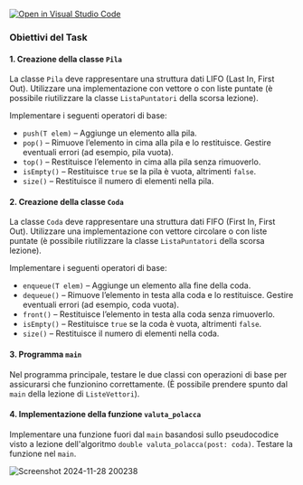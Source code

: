 [![Open in Visual Studio Code](https://classroom.github.com/assets/open-in-vscode-2e0aaae1b6195c2367325f4f02e2d04e9abb55f0b24a779b69b11b9e10269abc.svg)](https://classroom.github.com/online_ide?assignment_repo_id=17458370&assignment_repo_type=AssignmentRepo)
### Obiettivi del Task

#### 1. Creazione della classe `Pila`
La classe `Pila` deve rappresentare una struttura dati LIFO (Last In, First Out). Utilizzare una implementazione con vettore o con liste puntate (è possibile riutilizzare la classe `ListaPuntatori` della scorsa lezione).

Implementare i seguenti operatori di base:
- `push(T elem)` – Aggiunge un elemento alla pila.
- `pop()` – Rimuove l’elemento in cima alla pila e lo restituisce. Gestire eventuali errori (ad esempio, pila vuota).
- `top()` – Restituisce l’elemento in cima alla pila senza rimuoverlo.
- `isEmpty()` – Restituisce `true` se la pila è vuota, altrimenti `false`.
- `size()` – Restituisce il numero di elementi nella pila.

#### 2. Creazione della classe `Coda`
La classe `Coda` deve rappresentare una struttura dati FIFO (First In, First Out). Utilizzare una implementazione con vettore circolare o con liste puntate (è possibile riutilizzare la classe `ListaPuntatori` della scorsa lezione).

Implementare i seguenti operatori di base:
- `enqueue(T elem)` – Aggiunge un elemento alla fine della coda.
- `dequeue()` – Rimuove l’elemento in testa alla coda e lo restituisce. Gestire eventuali errori (ad esempio, coda vuota).
- `front()` – Restituisce l’elemento in testa alla coda senza rimuoverlo.
- `isEmpty()` – Restituisce `true` se la coda è vuota, altrimenti `false`.
- `size()` – Restituisce il numero di elementi nella coda.

#### 3. Programma `main`
Nel programma principale, testare le due classi con operazioni di base per assicurarsi che funzionino correttamente. (È possibile prendere spunto dal `main` della lezione di `ListeVettori`).

#### 4. Implementazione della funzione `valuta_polacca`
Implementare una funzione fuori dal `main` basandosi sullo pseudocodice visto a lezione dell'algoritmo `double valuta_polacca(post: coda)`. Testare la funzione nel `main`.

![Screenshot 2024-11-28 200238](https://github.com/user-attachments/assets/133e92ad-5811-43c3-b2b7-e274f77d24e4)
